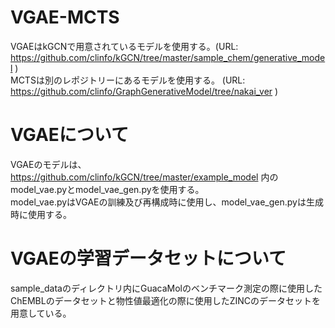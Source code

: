 # VGAE-MCTS
VGAEはkGCNで用意されているモデルを使用する。(URL: https://github.com/clinfo/kGCN/tree/master/sample_chem/generative_model )  
MCTSは別のレポジトリーにあるモデルを使用する。 (URL: https://github.com/clinfo/GraphGenerativeModel/tree/nakai_ver )  

# VGAEについて
VGAEのモデルは、https://github.com/clinfo/kGCN/tree/master/example_model 内のmodel_vae.pyとmodel_vae_gen.pyを使用する。  
model_vae.pyはVGAEの訓練及び再構成時に使用し、model_vae_gen.pyは生成時に使用する。  

# VGAEの学習データセットについて
sample_dataのディレクトリ内にGuacaMolのベンチマーク測定の際に使用したChEMBLのデータセットと物性値最適化の際に使用したZINCのデータセットを用意している。
